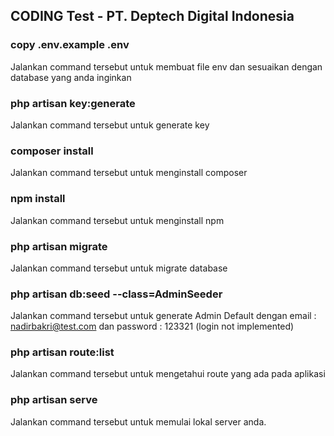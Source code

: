 ## CODING Test - PT. Deptech Digital Indonesia

### copy .env.example .env
Jalankan command tersebut untuk membuat file env dan sesuaikan dengan database yang anda inginkan

### php artisan key:generate
Jalankan command tersebut untuk generate key

### composer install
Jalankan command tersebut untuk menginstall composer

### npm install
Jalankan command tersebut untuk menginstall npm

### php artisan migrate
Jalankan command tersebut untuk migrate database

### php artisan db:seed --class=AdminSeeder
Jalankan command tersebut untuk generate Admin Default dengan email : nadirbakri@test.com dan password : 123321 (login not implemented)

### php artisan route:list
Jalankan command tersebut untuk mengetahui route yang ada pada aplikasi

### php artisan serve
Jalankan command tersebut untuk memulai lokal server anda.
